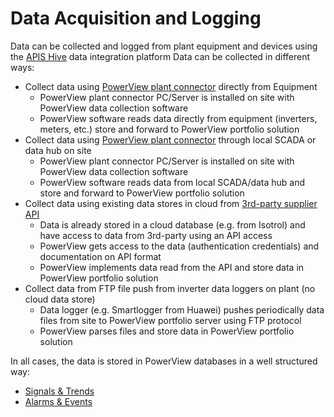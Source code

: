 # Data Acquisition and Logging

Data can be collected and logged from plant equipment and devices using the <a href="https://docs.prediktor.com/docs/foundation9/APIS_Hive/APIS_Hive.html" target="_blank">APIS Hive</a> data integration platform
Data can be collected in different ways:

- Collect data using [PowerView plant connector](PowerView%20Plant%20Connector/PowerView%20Plant%20Connector.md) directly from Equipment
    - PowerView plant connector PC/Server is installed on site with PowerView data collection software
    - PowerView software reads data directly from equipment (inverters, meters, etc.) store and forward to PowerView portfolio solution
- Collect data using [PowerView plant connector](PowerView%20Plant%20Connector/PowerView%20Plant%20Connector.md) through local SCADA or data hub on site
    - PowerView plant connector PC/Server is installed on site with PowerView data collection software
    - PowerView software reads data from local SCADA/data hub and store and forward to PowerView portfolio solution
- Collect data using existing data stores in cloud from [3rd-party supplier API](Third%20Party%20API's/Third%20Party%20API's.md)
    - Data is already stored in a cloud database (e.g. from Isotrol) and have access to data from 3rd-party using an API access
    - PowerView gets access to the data (authentication credentials) and documentation on API format
    - PowerView implements data read from the API and store data in PowerView portfolio solution
- Collect data from FTP file push from inverter data loggers on plant (no cloud data store)
    - Data logger (e.g. Smartlogger from Huawei) pushes periodically data files from site to PowerView portfolio server using FTP protocol
    - PowerView parses files and store data in PowerView portfolio solution

In all cases, the data is stored in PowerView databases in a well structured way:
- [Signals & Trends](../../Signals%20&%20Trends/Signals&Trends.md)
- [Alarms & Events](../../Alarms%20&%20Events/Alarms&Events.md)